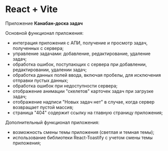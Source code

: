 # React + Vite
Приложение **Канабан-доска задач**

Основной функционал приложения: 
- интеграция приложения с АПИ, получение и просмотр задач, полученных с сервера; 
- управление задачами: добавление, редактирование, удаление задач;
- обработка ошибок, поступающих с сервера при добавлении, редактировании, удалении задач;
- обработка данных полей ввода, включая пробелы, для исключения отправки пустых данных;
- обработка ошибок при недоступности сервера;
- отображение анимации "скелетов" карточек задач при загрузке задач;
- отображение надписи "Новых задач нет" в случае, когда сервер возвращает пустой массив;
- страница "404" содержит ссылку на главную страницу приложения;

Дополнительный функционал приложения: 
- возможность смены темы приложения (светлая и темная темы);
- использование библиотеки React-Toastify с учетом смены темы приложения; 
